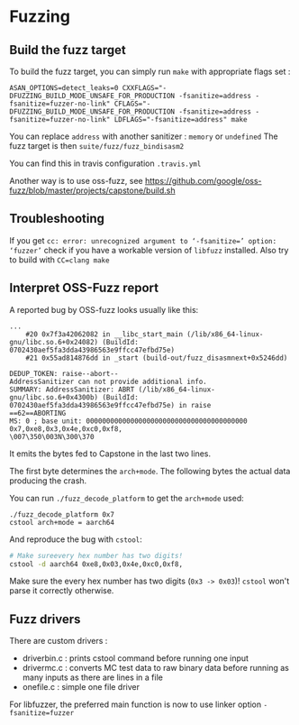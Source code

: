 Fuzzing
===============


Build the fuzz target
-------

To build the fuzz target, you can simply run `make` with appropriate flags set :
```
ASAN_OPTIONS=detect_leaks=0 CXXFLAGS="-DFUZZING_BUILD_MODE_UNSAFE_FOR_PRODUCTION -fsanitize=address -fsanitize=fuzzer-no-link" CFLAGS="-DFUZZING_BUILD_MODE_UNSAFE_FOR_PRODUCTION -fsanitize=address -fsanitize=fuzzer-no-link" LDFLAGS="-fsanitize=address" make
```
You can replace `address` with another sanitizer : `memory` or `undefined`
The fuzz target is then `suite/fuzz/fuzz_bindisasm2`

You can find this in travis configuration `.travis.yml`

Another way is to use oss-fuzz, see https://github.com/google/oss-fuzz/blob/master/projects/capstone/build.sh

Troubleshooting
------

If you get `cc: error: unrecognized argument to ‘-fsanitize=’ option: ‘fuzzer’` check if you have a workable
version of `libfuzz` installed. Also try to build with `CC=clang make`

Interpret OSS-Fuzz report
------

A reported bug by OSS-fuzz looks usually like this:

```
...
    #20 0x7f3a42062082 in __libc_start_main (/lib/x86_64-linux-gnu/libc.so.6+0x24082) (BuildId: 0702430aef5fa3dda43986563e9ffcc47efbd75e)
    #21 0x55ad814876dd in _start (build-out/fuzz_disasmnext+0x5246dd)

DEDUP_TOKEN: raise--abort--
AddressSanitizer can not provide additional info.
SUMMARY: AddressSanitizer: ABRT (/lib/x86_64-linux-gnu/libc.so.6+0x4300b) (BuildId: 0702430aef5fa3dda43986563e9ffcc47efbd75e) in raise
==62==ABORTING
MS: 0 ; base unit: 0000000000000000000000000000000000000000
0x7,0xe8,0x3,0x4e,0xc0,0xf8,
\007\350\003N\300\370
```

It emits the bytes fed to Capstone in the last two lines.

The first byte determines the `arch+mode`. The following bytes the actual data producing the crash.

You can run `./fuzz_decode_platform` to get the `arch+mode` used:

```
./fuzz_decode_platform 0x7
cstool arch+mode = aarch64
```

And reproduce the bug with `cstool`:

```bash
# Make sureevery hex number has two digits!
cstool -d aarch64 0xe8,0x03,0x4e,0xc0,0xf8,
```

Make sure the every hex number has two digits (`0x3 -> 0x03`)!
`cstool` won't parse it correctly otherwise.

Fuzz drivers
------

There are custom drivers :
- driverbin.c : prints cstool command before running one input
- drivermc.c : converts MC test data to raw binary data before running as many inputs as there are lines in a file
- onefile.c : simple one file driver

For libfuzzer, the preferred main function is now to use linker option `-fsanitize=fuzzer`
